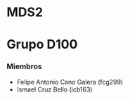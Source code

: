 # MDS2
# Grupo D100
### Miembros
 - Felipe Antonio Cano Galera (fcg299)
 - Ismael Cruz Bello (icb163)
